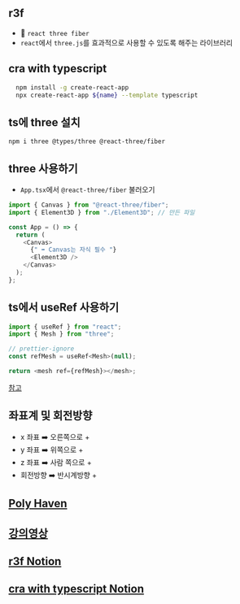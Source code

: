 ## r3f

- 🟰 `react three fiber`
- `react`에서 `three.js`를 효과적으로 사용할 수 있도록 해주는 라이브러리

## cra with typescript

```bash
  npm install -g create-react-app
  npx create-react-app ${name} --template typescript
```

## ts에 three 설치

`npm i three @types/three @react-three/fiber`

## three 사용하기

- `App.tsx`에서 `@react-three/fiber` 불러오기

```js
import { Canvas } from "@react-three/fiber";
import { Element3D } from "./Element3D"; // 만든 파일

const App = () => {
  return (
    <Canvas>
      {" ➡️ Canvas는 자식 필수 "}
      <Element3D />
    </Canvas>
  );
};
```

## ts에서 useRef 사용하기

```js
import { useRef } from "react";
import { Mesh } from "three";

// prettier-ignore
const refMesh = useRef<Mesh>(null);

return <mesh ref={refMesh}></mesh>;
```

[참고](https://driip.me/7126d5d5-1937-44a8-98ed-f9065a7c35b5)

## 좌표계 및 회전방향

- x 좌표 ➡️ 오른쪽으로 +
- y 좌표 ➡️ 위쪽으로 +
- z 좌표 ➡️ 사람 쪽으로 +
- 회전방향 ➡️ 반시계방향 +

## [Poly Haven](https://polyhaven.com/)

## [강의영상](https://www.youtube.com/watch?v=Sg6OcVxe64k&list=PLe6NQuuFBu7HUeJkowKRkLWwkdOlhwrje)

## [r3f Notion](https://sudden-mat-e7c.notion.site/r3f-0fbcc35657784780b2d3f3e25fa67d13?pvs=4)

## [cra with typescript Notion](https://sudden-mat-e7c.notion.site/cra-with-typescript-aa10c38a35434f91b6eed6c7ec5ff6ab?pvs=4)
